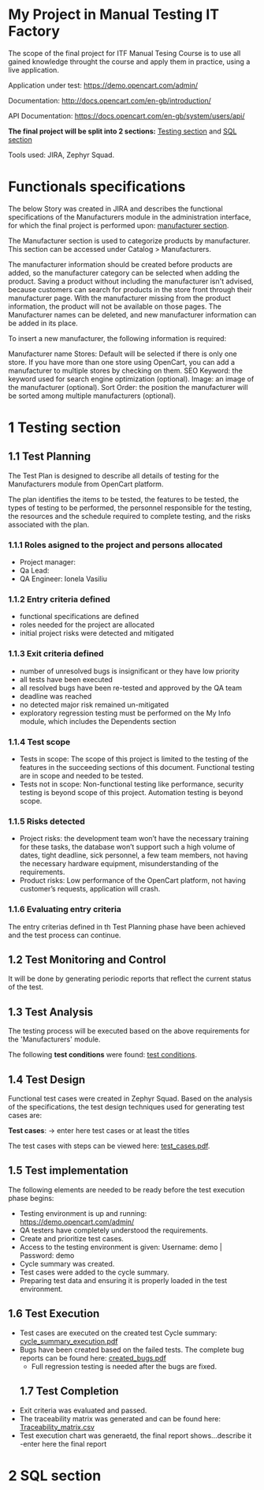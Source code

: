 # My Project in Manual Testing IT Factory
The scope of the final project for ITF Manual Tesing Course is to  use all gained knowledge throught the course and apply them in practice, using a live application.

Application under test: https://demo.opencart.com/admin/

Documentation: http://docs.opencart.com/en-gb/introduction/

API Documentation: https://docs.opencart.com/en-gb/system/users/api/

**The final project will be split into 2 sections:** [Testing section](https://github.com/VasiliuIonela/Poject-ITF-OpenCart/blob/main/README.md#1-testing-section) and [SQL section](https://github.com/VasiliuIonela/Poject-ITF-OpenCart/edit/main/README.md#2-sql-section)

Tools used: JIRA, Zephyr Squad.

# Functionals specifications
 The below Story was created in JIRA and describes the functional specifications of the Manufacturers module in the administration interface, for which the final project is performed upon: [manufacturer section](https://github.com/VasiliuIonela/Poject-ITF-OpenCart/blob/main/PDF%20(Jira).pdf).

The Manufacturer section is used to categorize products by manufacturer. This section can be accessed under Catalog > Manufacturers.

The manufacturer information should be created before products are added, so the manufacturer category can be selected when adding the product. Saving a product without including the manufacturer isn't advised, because customers can search for products in the store front through their manufacturer page. With the manufacturer missing from the product information, the product will not be available on those pages. The Manufacturer names can be deleted, and new manufacturer information can be added in its place.

To insert a new manufacturer, the following information is required:

Manufacturer name
Stores: Default will be selected if there is only one store. If you have more than one store using OpenCart, you can add a manufacturer to multiple stores by checking on them.
SEO Keyword: the keyword used for search engine optimization (optional).
Image: an image of the manufacturer (optional).
Sort Order: the position the manufacturer will be sorted among multiple manufacturers (optional).

# 1 Testing section
## 1.1 Test Planning
The Test Plan is designed to describe all details of testing for the Manufacturers module from OpenCart platform.

The plan identifies the items to be tested, the features to be tested, the types of testing to be performed, the personnel responsible for the testing, the resources and the schedule required to complete testing, and the risks associated with the plan.
### 1.1.1 Roles asigned to the project and persons allocated
* Project manager:
* Qa Lead:
* QA Engineer: Ionela Vasiliu
### 1.1.2 Entry criteria defined
* functional specifications are defined
* roles needed for the project are allocated
* initial project risks were detected and mitigated
### 1.1.3 Exit criteria defined
* number of unresolved bugs is insignificant or they have low priority
* all tests have been executed
* all resolved bugs have been re-tested and approved by the QA team
* deadline was reached
* no detected major risk remained un-mitigated
* exploratory regression testing must be performed on the My Info module, which includes the Dependents section
### 1.1.4 Test scope
* Tests in scope: The scope of this project is limited to the testing of the features in the succeeding sections of this document. Functional testing are in scope and needed to be tested.
* Tests not in scope:  Non-functional testing like performance, security testing is beyond scope of this project.  Automation testing is beyond scope.
### 1.1.5 Risks detected
* Project risks: the development team won’t have the necessary training for these tasks,	the database won’t support such a high volume of dates,	tight deadline,	sick personnel,	a few team members,	not having the necessary hardware equipment,	misunderstanding of the requirements.
* Product risks: Low performance of the OpenCart platform,	not having customer’s requests,	application will crash.

### 1.1.6 Evaluating entry criteria
The entry criterias defined in th Test Planning phase have been achieved and the test process can continue.
 ## 1.2 Test Monitoring and Control
 It will be done by generating periodic reports that reflect the current status of the test.
## 1.3 Test Analysis

The testing process will be executed based on the above  requirements for the 'Manufacturers' module. 

The following **test conditions** were found: [test conditions](https://github.com/VasiliuIonela/Poject-ITF-OpenCart/blob/main/Web%20capture_6-6-2023_91918_itfclasses.atlassian.net.jpeg).

## 1.4 Test Design
 Functional test cases were created in Zephyr Squad. Based on the analysis of the specifications, the  test design techniques used for generating test cases are:

**Test cases**: -> enter here test cases or at least the titles

The test cases with steps can be viewed here: [test_cases.pdf](https://github.com/VasiliuIonela/Poject-ITF-OpenCart/blob/main/PDF%20(Jira).pdf).
## 1.5 Test implementation
 The following elements are needed to be ready before the test execution phase begins:
* Testing environment is up and running: https://demo.opencart.com/admin/
* QA testers have completely understood the requirements.
*	Create and prioritize test cases.
* Access to the testing environment is given: 	Username: demo | Password: demo
* Cycle summary was created.
* Test cases were added to the cycle summary.
* Preparing test data and ensuring it is properly loaded in the test environment.
## 1.6 Test Execution
* Test cases are executed on the created test Cycle summary: [cycle_summary_execution.pdf]()
* Bugs have been created based on the failed tests. The complete bug reports can be found here: [created_bugs.pdf]()
  * Full regression testing is needed after the bugs are fixed.
  ## 1.7 Test Completion
* Exit criteria was evaluated and passed.
* The traceability matrix was generated and can be found here: [Traceability_matrix.csv]()
* Test execution chart was generaetd, the final report shows...describe it
-enter here the final report
# 2 SQL section
